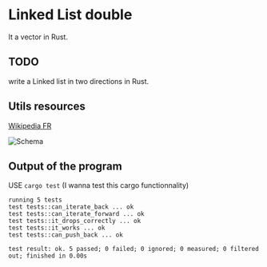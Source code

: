 # Linked List double

It a vector in Rust.

## TODO

write a Linked list in two directions in Rust.

## Utils resources

[Wikipedia FR](https://fr.wikipedia.org/wiki/Liste_cha%C3%AEn%C3%A9e)

![Schema](https://rtoch.com/posts/rust-doubly-linked-list/cover_hu33e73f6fa78b463eabfb86c2fe65e1a6_34236_720x0_resize_box_3.png)

## Output of the program

USE `cargo test` (I wanna test this cargo functionnality)

```
running 5 tests
test tests::can_iterate_back ... ok
test tests::can_iterate_forward ... ok
test tests::it_drops_correctly ... ok
test tests::it_works ... ok
test tests::can_push_back ... ok

test result: ok. 5 passed; 0 failed; 0 ignored; 0 measured; 0 filtered out; finished in 0.00s
```
